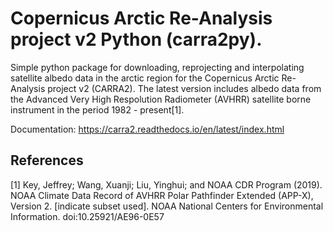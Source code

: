 
# Copernicus Arctic Re-Analysis project v2 Python (carra2py).
Simple python package for downloading, reprojecting and interpolating satellite albedo data in the arctic region for the Copernicus Arctic Re-Analysis project v2 (CARRA2).
The latest version includes albedo data from the Advanced Very High Respolution Radiometer (AVHRR) satellite borne instrument in the period 1982 - present[1].

Documentation: https://carra2.readthedocs.io/en/latest/index.html

## References

[1]    Key, Jeffrey; Wang, Xuanji; Liu, Yinghui; and NOAA CDR Program (2019). NOAA Climate Data Record of AVHRR Polar Pathfinder Extended (APP-X), Version 2. [indicate subset used]. NOAA National Centers for Environmental Information. doi:10.25921/AE96-0E57
